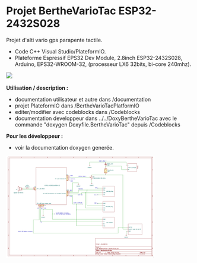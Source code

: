 # Projet BertheVarioTac ESP32-2432S028
Projet d'alti vario gps parapente tactile.
- Code C++ Visual Studio/PlateformIO.
- Plateforme Espressif EPS32 Dev Module, 2.8inch ESP32-2432S028, Arduino, EPS32-WROOM-32,  (processeur LX6 32bits, bi-core 240mhz).

<img src="./cablage-sauf-alim.jpg" width="250"/>

**Utilisation / description :**
- documentation utilisateur et autre dans /documentation
- projet PlateformIO dans /BertheVarioTacPlatformIO
- editer/modifier avec codeblocks dans /Codeblocks
- documentation developpeur dans ../../DoxyBertheVarioTac avec le commande "doxygen Doxyfile.BertheVarioTac" depuis /Codeblocks
   

**Pour les développeur :**
- voir la documentation doxygen generée.

<img src="./shema.jpg" width="400"/>
